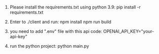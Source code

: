 1. Please install the requirements.txt using python 3.9:
pip install -r requirements.txt

2. Enter to ./client and run:
npm install
npm run build

3. you need to add ".env" file with this api code:
OPENAI_API_KEY="your-api-key"

4. run the python project:
python main.py

